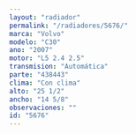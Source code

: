 ```yaml
---
layout: "radiador"
permalink: "/radiadores/5676/"
marca: "Volvo"
modelo: "C30"
ano: "2007"
motor: "L5 2.4 2.5"
transmision: "Automática"
parte: "438443"
clima: "Con clima"
alto: "25 1/2"
ancho: "14 5/8"
observaciones: ""
id: "5676"
---
```


